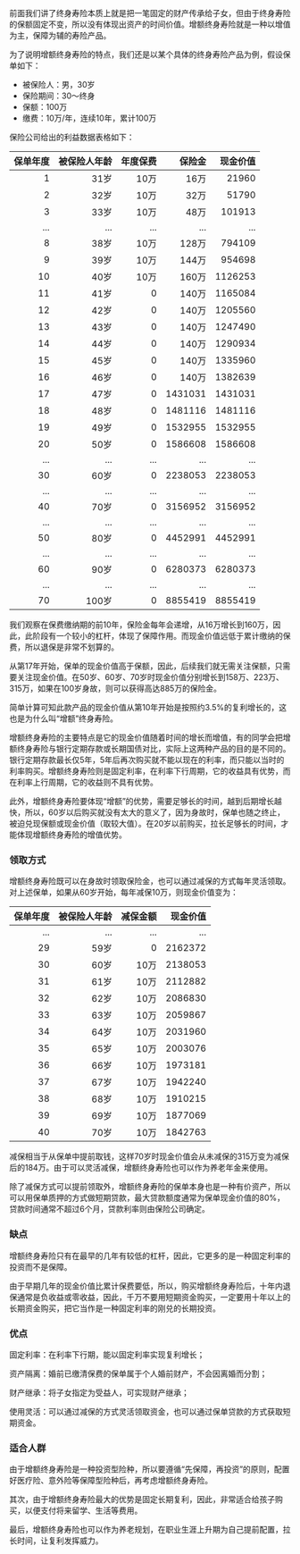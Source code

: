 前面我们讲了终身寿险本质上就是把一笔固定的财产传承给子女，但由于终身寿险的保额固定不变，所以没有体现出资产的时间价值。增额终身寿险就是一种以增值为主，保障为辅的寿险产品。

为了说明增额终身寿险的特点，我们还是以某个具体的终身寿险产品为例，假设保单如下：

- 被保险人：男，30岁
- 保险期间：30～终身
- 保额：100万
- 缴费：10万/年，连续10年，累计100万

保险公司给出的利益数据表格如下：

| 保单年度  | 被保险人年龄   | 年度保费  | 保险金 | 现金价值 |
|---------:|-------------:|---------:|-------:|-------:|
| 1        | 31岁         | 10万    | 16万   | 21960    |
| 2        | 32岁         | 10万    | 32万   | 51790    |
| 3        | 33岁         | 10万    | 48万   | 101913   |
| ...      | ...          | ...    | ...    | ...      |
| 8        | 38岁         | 10万    | 128万   | 794109  |
| 9        | 39岁         | 10万    | 144万   | 954698  |
| 10       | 40岁         | 10万    | 160万   | 1126253 |
| 11       | 41岁         | 0       | 140万  | 1165084 |
| 12       | 42岁         | 0       | 140万  | 1205560 |
| 13       | 43岁         | 0       | 140万  | 1247490 |
| 14       | 44岁         | 0       | 140万  | 1290934 |
| 15       | 45岁         | 0       | 140万  | 1335960 |
| 16       | 46岁         | 0       | 140万  | 1382639 |
| 17       | 47岁         | 0       | 1431031 | 1431031 |
| 18       | 48岁         | 0       | 1481116 | 1481116 |
| 19       | 49岁         | 0       | 1532955 | 1532955 |
| 20       | 50岁         | 0       | 1586608 | 1586608 |
| ...      | ...          | ...     | ...     | ...     |
| 30       | 60岁         | 0       | 2238053 | 2238053 |
| ...      | ...          | ...     | ...     | ...     |
| 40       | 70岁         | 0       | 3156952 | 3156952 |
| ...      | ...          | ...     | ...     | ...     |
| 50       | 80岁         | 0       | 4452991 | 4452991 |
| ...      | ...          | ...     | ...    | ...      |
| 60       | 90岁         | 0       | 6280373 | 6280373 |
| ...      | ...          | ...     | ...    | ...      |
| 70       | 100岁        | 0       | 8855419 | 8855419 |

我们观察在保费缴纳期的前10年，保险金每年会递增，从16万增长到160万，因此，此阶段有一个较小的杠杆，体现了保障作用。而现金价值远低于累计缴纳的保费，所以退保是非常不划算的。

从第17年开始，保单的现金价值高于保额，因此，后续我们就无需关注保额，只需要关注现金价值。在50岁、60岁、70岁时现金价值分别增长到158万、223万、315万，如果在100岁身故，则可以获得高达885万的保险金。

简单计算可知此款产品的现金价值从第10年开始是按照约3.5%的复利增长的，这也是为什么叫“增额”终身寿险。

增额终身寿险的主要特点是它的现金价值随着时间的增长而增值，有的同学会把增额终身寿险与银行定期存款或长期国债对比，实际上这两种产品的目的是不同的。银行定期存款最长仅5年，5年后再次购买就不能以现在的利率，而只能以当时的利率购买。增额终身寿险则是固定利率，在利率下行周期，它的收益具有优势，而在利率上行周期，它的收益则不具有优势。

此外，增额终身寿险要体现“增额”的优势，需要足够长的时间，越到后期增长越快，所以，60岁以后购买就没有太大的意义了，因为身故时，保单也随之终止，被迫兑现保额或现金价值（取较大值）。在20岁以前购买，拉长足够长的时间，才能体现增额终身寿险的增值优势。

### 领取方式

增额终身寿险既可以在身故时领取保险金，也可以通过减保的方式每年灵活领取。对上述保单，如果从60岁开始，每年减保10万，则现金价值变为：

| 保单年度  | 被保险人年龄 | 减保金额  | 现金价值 |
|---------:|-----------:|--------:|--------:|
| ...      | ...        | ...     | ...     |
| 29       | 59岁       | 0       | 2162372 |
| 30       | 60岁       | 10万    | 2138053 |
| 31       | 61岁       | 10万    | 2112882 |
| 32       | 62岁       | 10万    | 2086830 |
| 33       | 63岁       | 10万    | 2059867 |
| 34       | 64岁       | 10万    | 2031960 |
| 35       | 65岁       | 10万    | 2003076 |
| 36       | 66岁       | 10万    | 1973181 |
| 37       | 67岁       | 10万    | 1942240 |
| 38       | 68岁       | 10万    | 1910215 |
| 39       | 69岁       | 10万    | 1877069 |
| 40       | 70岁       | 10万    | 1842763 |

减保相当于从保单中提前取钱，这样70岁时现金价值会从未减保的315万变为减保后的184万。由于可以灵活减保，增额终身寿险也可以作为养老年金来使用。

除了减保方式可以提前领取外，增额终身寿险的保单本身也是一种有价资产，所以可以用保单质押的方式做短期贷款，最大贷款额度通常为保单现金价值的80%，贷款时间通常不超过6个月，贷款利率则由保险公司确定。

### 缺点

增额终身寿险只有在最早的几年有较低的杠杆，因此，它更多的是一种固定利率的投资而不是保障。

由于早期几年的现金价值比累计保费要低，所以，购买增额终身寿险后，十年内退保通常是负收益或零收益，因此，千万不要用短期资金购买，一定要用十年以上的长期资金购买，把它当作是一种固定利率的刚兑的长期投资。

### 优点

固定利率：在利率下行期，能以固定利率实现复利增长；

资产隔离：婚前已缴清保费的保单属于个人婚前财产，不会因离婚而分割；

财产继承：将子女指定为受益人，可实现财产继承；

使用灵活：可以通过减保的方式灵活领取资金，也可以通过保单贷款的方式获取短期资金。

### 适合人群

由于增额终身寿险是一种投资型险种，所以要遵循“先保障，再投资”的原则，配置好医疗险、意外险等保障型险种后，再考虑增额终身寿险。

其次，由于增额终身寿险最大的优势是固定长期复利，因此，非常适合给孩子购买，以便支付将来留学、生活等费用。

最后，增额终身寿险也可以作为养老规划，在职业生涯上升期为自己提前配置，拉长时间，让复利发挥威力。